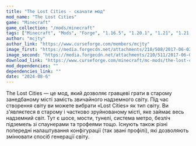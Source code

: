 ```yaml
---
title: "The Lost Cities - скачати мод"
mod_name: "The Lost Cities"
game: "Minecraft"
game_collection: "/mods/minecraft"
tags: ["Minecraft", "Mods", "Forge", "1.16.5", "1.20.1", "1.21", "1.21.1"]
author: "mcjty"
author_link: "https://www.curseforge.com/members/mcjty"
image_first: "https://media.forgecdn.net/attachments/210/508/2017-06-03_06.png"
image_second: "https://media.forgecdn.net/attachments/210/511/2017-06-03_19.png"
download_link: "https://www.curseforge.com/minecraft/mc-mods/the-lost-cities/files/all?page=1&amp;pageSize=20"
mod_dependencies: ""
dependencies_link: ""
date: "2024-08-6"
---
```


The Lost Cities — це мод, який дозволяє гравцеві грати в старому занедбаному місті замість звичайного надземного світу. Під час створення світу ви можете вибрати «Lost Cities» як тип світу. Ви з'являєтеся в старому і частково зруйнованому місті, яке займає весь надземний світ. Тут є шосе, мости, тунелі, система метро, безліч підземель зі спаунерами та трофеями тощо. Існують також різні попередні налаштування конфігурації (так звані профілі), які дозволяють змінювати спосіб генерації світу.